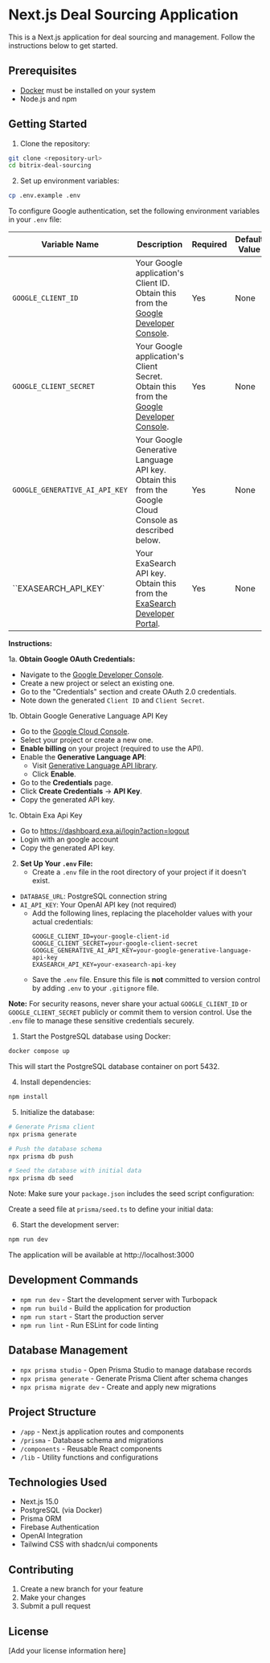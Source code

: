 # Next.js Deal Sourcing Application

This is a Next.js application for deal sourcing and management. Follow the instructions below to get started.

## Prerequisites

- [Docker](https://www.docker.com/get-started/) must be installed on your system
- Node.js and npm

## Getting Started

1. Clone the repository:

```bash
git clone <repository-url>
cd bitrix-deal-sourcing
```

2. Set up environment variables:

```bash
cp .env.example .env
```

To configure Google authentication, set the following environment variables in your `.env` file:

| Variable Name                    | Description                                                                                                                       | Required | Default Value |
| -------------------------------- | --------------------------------------------------------------------------------------------------------------------------------- | -------- | ------------- |
| `GOOGLE_CLIENT_ID`               | Your Google application's Client ID. Obtain this from the [Google Developer Console](https://console.developers.google.com/).     | Yes      | None          |
| `GOOGLE_CLIENT_SECRET`           | Your Google application's Client Secret. Obtain this from the [Google Developer Console](https://console.developers.google.com/). | Yes      | None          |
| `GOOGLE_GENERATIVE_AI_API_KEY`   | Your Google Generative Language API key. Obtain this from the Google Cloud Console as described below.                            | Yes      | None          |
| ``EXASEARCH_API_KEY`             | Your ExaSearch API key. Obtain this from the [ExaSearch Developer Portal](https://exa.tech/).                                     | Yes      | None          |


**Instructions:**

1a. **Obtain Google OAuth Credentials:**

   - Navigate to the [Google Developer Console](https://console.developers.google.com/).
   - Create a new project or select an existing one.
   - Go to the "Credentials" section and create OAuth 2.0 credentials.
   - Note down the generated `Client ID` and `Client Secret`.

1b. Obtain Google Generative Language API Key

- Go to the [Google Cloud Console](https://console.cloud.google.com/).
- Select your project or create a new one.
- **Enable billing** on your project (required to use the API).
- Enable the **Generative Language API**:
  - Visit [Generative Language API library](https://console.cloud.google.com/apis/library/generativelanguage.googleapis.com).
  - Click **Enable**.
- Go to the **Credentials** page.
- Click **Create Credentials** → **API Key**.
- Copy the generated API key.

1c. Obtain Exa Api Key

- Go to https://dashboard.exa.ai/login?action=logout
- Login with an google account
- Copy the generated API key.

2. **Set Up Your `.env` File:**
   - Create a `.env` file in the root directory of your project if it doesn't exist.

- `DATABASE_URL`: PostgreSQL connection string
- `AI_API_KEY`: Your OpenAI API key (not required)
  - Add the following lines, replacing the placeholder values with your actual credentials:
    ```env
    GOOGLE_CLIENT_ID=your-google-client-id
    GOOGLE_CLIENT_SECRET=your-google-client-secret
    GOOGLE_GENERATIVE_AI_API_KEY=your-google-generative-language-api-key
    EXASEARCH_API_KEY=your-exasearch-api-key
    ```
  - Save the `.env` file. Ensure this file is **not** committed to version control by adding `.env` to your `.gitignore` file.

**Note:** For security reasons, never share your actual `GOOGLE_CLIENT_ID` or `GOOGLE_CLIENT_SECRET` publicly or commit them to version control. Use the `.env` file to manage these sensitive credentials securely.

1. Start the PostgreSQL database using Docker:

```bash
docker compose up
```

This will start the PostgreSQL database container on port 5432.

4. Install dependencies:

```bash
npm install
```

5. Initialize the database:

```bash
# Generate Prisma client
npx prisma generate

# Push the database schema
npx prisma db push

# Seed the database with initial data
npx prisma db seed
```

Note: Make sure your `package.json` includes the seed script configuration:

Create a seed file at `prisma/seed.ts` to define your initial data:

6. Start the development server:

```bash
npm run dev
```

The application will be available at http://localhost:3000

## Development Commands

- `npm run dev` - Start the development server with Turbopack
- `npm run build` - Build the application for production
- `npm run start` - Start the production server
- `npm run lint` - Run ESLint for code linting

## Database Management

- `npx prisma studio` - Open Prisma Studio to manage database records
- `npx prisma generate` - Generate Prisma Client after schema changes
- `npx prisma migrate dev` - Create and apply new migrations

## Project Structure

- `/app` - Next.js application routes and components
- `/prisma` - Database schema and migrations
- `/components` - Reusable React components
- `/lib` - Utility functions and configurations

## Technologies Used

- Next.js 15.0
- PostgreSQL (via Docker)
- Prisma ORM
- Firebase Authentication
- OpenAI Integration
- Tailwind CSS with shadcn/ui components

## Contributing

1. Create a new branch for your feature
2. Make your changes
3. Submit a pull request

## License

[Add your license information here]
